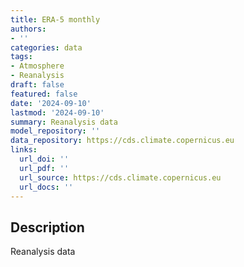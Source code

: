 ```yaml
---
title: ERA-5 monthly
authors:
- ''
categories: data
tags:
- Atmosphere
- Reanalysis
draft: false
featured: false
date: '2024-09-10'
lastmod: '2024-09-10'
summary: Reanalysis data
model_repository: ''
data_repository: https://cds.climate.copernicus.eu
links:
  url_doi: ''
  url_pdf: ''
  url_source: https://cds.climate.copernicus.eu
  url_docs: ''
---
```


## Description

Reanalysis data

